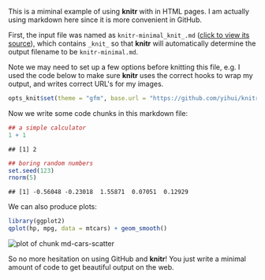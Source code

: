 
This is a miminal example of using **knitr** with in HTML pages. I am actually using markdown here since it is more convenient in GitHub.

First, the input file was named as `knitr-minimal_knit_.md` ([click to view its source](https://github.com/yihui/knitr/raw/master/inst/examples/knitr-minimal_knit_.md)), which contains `_knit_` so that **knitr** will automatically determine the output filename to be `knitr-minimal.md`. 

Note we may need to set up a few options before knitting this file, e.g. I used the code below to make sure **knitr** uses the correct hooks to wrap my output, and writes correct URL's for my images.

```r
opts_knit$set(theme = "gfm", base.url = "https://github.com/yihui/knitr/raw/master/inst/examples/")
```


Now we write some code chunks in this markdown file:

```r
## a simple calculator
1 + 1
```
```
## [1] 2
```
```r
## boring random numbers
set.seed(123)
rnorm(5)
```
```
## [1] -0.56048 -0.23018  1.55871  0.07051  0.12929
```


We can also produce plots:

```r
library(ggplot2)
qplot(hp, mpg, data = mtcars) + geom_smooth()
```
![plot of chunk md-cars-scatter](https://github.com/yihui/knitr/raw/master/inst/examples/md-cars-scatter.png)

So no more hesitation on using GitHub and **knitr**! You just write a minimal amount of code to get beautiful output on the web.
